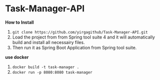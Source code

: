 # Task-Manager-API

**How to Install**

1) `git clone https://github.com/yirgagithub/Task-Manager-API.git`
2)  Load the project from from Spring tool suite 4 and it will automatically build and install all necessairy files.
3)  Then run it as Spring Boot Application from Spring tool suite.

**use docker**
1) `docker build -t task-manager .`
2) `docker run -p 8080:8080 task-manager`


